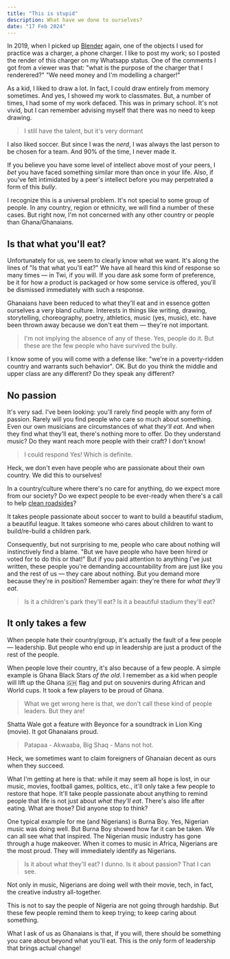 ```yaml
---
title: "This is stupid"
description: What have we done to ourselves?
date: "17 Feb 2024"
---
```


In 2019, when I picked up [Blender](https://blender.org) again, one of the objects I used for practice was a charger, a phone charger. I like to post my work; so I posted the render of this charger on my Whatsapp status. One of the comments I got from a viewer was that: "what is the purpose of the charger that I renderered?" "We need money and I'm modelling a charger!"

As a kid, I liked to draw a lot. In fact, I could draw entirely from memory sometimes. And yes, I showed my work to classmates. But, a number of times, I had some of my work defaced. This was in primary school. It's not vivid, but I can remember advising myself that there was no need to keep drawing.

> I still have the talent, but it's very dormant

I also liked soccer. But since I was the _nerd_, I was always the last person to be chosen for a team. And 90% of the time, I never made it.

If you believe you have some level of intellect above most of your peers, I _bet_ you have faced something similar more than once in your life. Also, if you've felt intimidated by a peer's intellect before you may perpetrated a form of this _bully_.

I recognize this is a universal problem. It's not special to some group of people. In any country, region or ethnicity, we will find a number of these cases. But right now, I'm not concerned with any other country or people than Ghana/Ghanaians.

## Is that what you'll eat?

Unfortunately for us, we seem to clearly know what we want. It's along the lines of "Is that what you'll eat?" We have all heard this kind of response so many times — in Twi, if you will. If you dare ask some form of preference, be it for how a product is packaged or how some service is offered, you'll be dismissed immediately with such a response.

Ghanaians have been reduced to what they'll eat and in essence gotten ourselves a very bland culture. Interests in things like writing, drawing, storytelling, choreography, poetry, athletics, music (yes, music), etc. have been thrown away because we don't eat them — they're not important.

> I'm not implying the absence of any of these. Yes, people do it. But these are the few people who have survived the bully.

I know some of you will come with a defense like: "we're in a poverty-ridden country and warrants such behavior". OK. But do you think the middle and upper class are any different? Do they speak any different?

## No passion

It's very sad. I've been looking: you'll rarely find people with any form of passion. Rarely will you find people who care so much about something. Even our own musicians are circumstances of what _they'll eat_. And when they find what they'll eat, there's nothing more to offer. Do they understand music? Do they want reach more people with their craft? I don't know!

> I could respond Yes! Which is definite.

Heck, we don't even have people who are passionate about their own country. We did this to ourselves!

In a country/culture where there's no care for anything, do we expect more from our society? Do we expect people to be ever-ready when there's a call to help [clean roadsides](https://twitter.com/buzstopboys)?

It takes people passionate about soccer to want to build a beautiful stadium, a beautiful league. It takes someone who cares about children to want to build/re-build a children park.

Consequently, but not surprising to me, people who care about nothing will instinctively find a blame. "But we have people who have been hired or voted for to do this or that!" But if you paid attention to anything I've just written, these people you're demanding accountability from are just like you and the rest of us — they care about nothing. But you demand more because they're in position? Remember again: they're there for _what they'll eat_.

> Is it a children's park they'll eat? Is it a beautiful stadium they'll eat?

## It only takes a few

When people hate their country/group, it's actually the fault of a few people — leadership. But people who end up in leadership are just a product of the rest of the people.

When people love their country, it's also because of a few people. A simple example is Ghana Black Stars _of the old_. I remember as a kid when people will lift up the Ghana 🇬🇭 flag and put on souvenirs during African and World cups. It took a few players to be proud of Ghana.

> What we get wrong here is that, we don't call these kind of people leaders. But they are!

Shatta Wale got a feature with Beyonce for a soundtrack in Lion King (movie). It got Ghanaians proud.

> Patapaa - Akwaaba, Big Shaq - Mans not hot.

Heck, we sometimes want to claim foreigners of Ghanaian decent as ours when they succeed.

What I'm getting at here is that: while it may seem all hope is lost, in our music, movies, football games, politics, etc., it'll only take a few people to restore that hope. It'll take people passionate about anything to remind people that life is not just about _what they'll eat_. There's also life after eating. What are those? Did anyone stop to think?

One typical example for me (and Nigerians) is Burna Boy. Yes, Nigerian music was doing well. But Burna Boy showed how far it can be taken. We can all see what that inspired. The Nigerian music industry has gone through a huge makeover. When it comes to music in Africa, Nigerians are the most proud. They will immediately identify as Nigerians.

> Is it about what they'll eat? I dunno. Is it about passion? That I can see.

Not only in music, Nigerians are doing well with their movie, tech, in fact, the creative industry all-together.

This is not to say the people of Nigeria are not going through hardship. But these few people remind them to keep trying; to keep caring about something.

What I ask of us as Ghanaians is that, if you will, there should be something you care about beyond what you'll eat. This is the only form of leadership that brings actual change!
